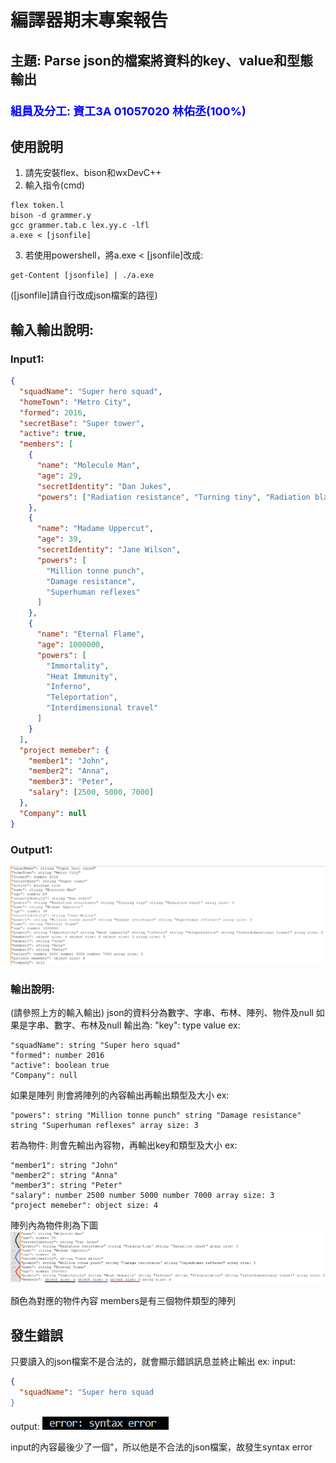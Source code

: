# 編譯器期末專案報告

## 主題: Parse json的檔案將資料的key、value和型態輸出
### <font color=blue size=4>組員及分工: 資工3A 01057020 林佑丞(100%)</font>

## 使用說明
1. 請先安裝flex、bison和wxDevC++
2. 輸入指令(cmd)
```cmd=
flex token.l
bison -d grammer.y
gcc grammer.tab.c lex.yy.c -lfl
a.exe < [jsonfile]
```
3. 若使用powershell，將a.exe < [jsonfile]改成:
```shell=
get-Content [jsonfile] | ./a.exe
```
([jsonfile]請自行改成json檔案的路徑)

## 輸入輸出說明:

### Input1:
```json
{
  "squadName": "Super hero squad",
  "homeTown": "Metro City",
  "formed": 2016,
  "secretBase": "Super tower",
  "active": true,
  "members": [
    {
      "name": "Molecule Man",
      "age": 29,
      "secretIdentity": "Dan Jukes",
      "powers": ["Radiation resistance", "Turning tiny", "Radiation blast"]
    },
    {
      "name": "Madame Uppercut",
      "age": 39,
      "secretIdentity": "Jane Wilson",
      "powers": [
        "Million tonne punch",
        "Damage resistance",
        "Superhuman reflexes"
      ]
    },
    {
      "name": "Eternal Flame",
      "age": 1000000,
      "powers": [
        "Immortality",
        "Heat Immunity",
        "Inferno",
        "Teleportation",
        "Interdimensional travel"
      ]
    }
  ],
  "project memeber": {
    "member1": "John",
    "member2": "Anna",
    "member3": "Peter",
    "salary": [2500, 5000, 7000]
  },
  "Company": null
}
```
### Output1:

![image](image/output.png)


### 輸出說明:
(請參照上方的輸入輸出)
json的資料分為數字、字串、布林、陣列、物件及null
如果是字串、數字、布林及null
輸出為: "key": type value
ex:
```
"squadName": string "Super hero squad"
"formed": number 2016
"active": boolean true
"Company": null
```
如果是陣列
則會將陣列的內容輸出再輸出類型及大小
ex:
```
"powers": string "Million tonne punch" string "Damage resistance" string "Superhuman reflexes" array size: 3
```
若為物件:
則會先輸出內容物，再輸出key和類型及大小
ex:
```
"member1": string "John"
"member2": string "Anna"
"member3": string "Peter"
"salary": number 2500 number 5000 number 7000 array size: 3
"project memeber": object size: 4
```
陣列內為物件則為下圖
![image](image/array_object.png)

顏色為對應的物件內容
members是有三個物件類型的陣列

<div style="page-break-after:always"></div>

## 發生錯誤
只要讀入的json檔案不是合法的，就會顯示錯誤訊息並終止輸出
ex:
input:
```json
{
  "squadName": "Super hero squad
}
```
output:
![image](image/error.png)

input的內容最後少了一個"，所以他是不合法的json檔案，故發生syntax error

